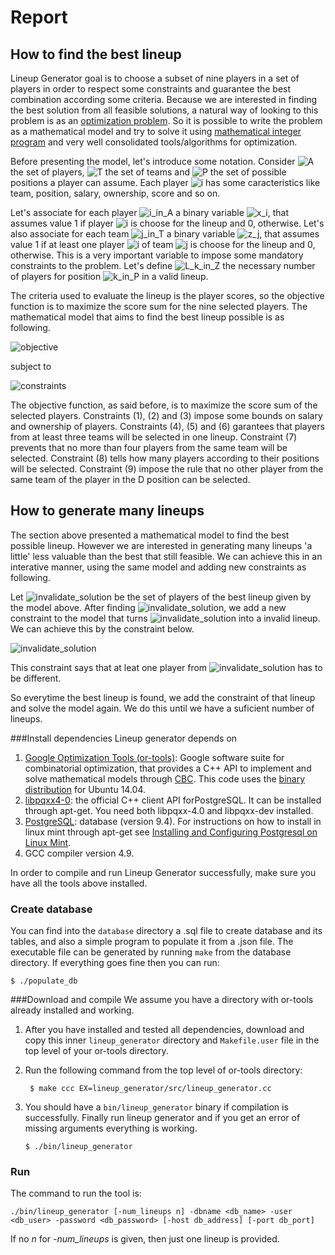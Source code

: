 # Report
## How to find the best lineup

Lineup Generator goal is to choose a subset of nine players in a set of players in order to respect some constraints and guarantee the best combination according some criteria. Because we are interested in finding the best solution from all feasible solutions, a natural way of looking to this problem is as an [optimization problem][optimization]. So it is possible to write the problem as a mathematical model and try to solve it using [mathematical integer program][ip] and very well consolidated tools/algorithms for optimization.

Before presenting the model, let's introduce some notation.
Consider <img src="http://mathurl.com/25htm3r.png" alt="A"> the set of players, <img src="http://mathurl.com/3aj257d.png" alt="T"> the set of teams and <img src="http://mathurl.com/22kf4dt.png" alt="P"> the set of possible positions a player can assume. Each player <img src="http://mathurl.com/5ldlsl.png" alt="i"> has some caracteristics like team, position, salary, ownership, score and so on.

Let's associate for each player <img src="http://mathurl.com/gsbq25f.png" alt="i_in_A"> a binary variable <img src="http://mathurl.com/2az2c7m.png" alt="x_i">, that assumes value 1 if player <img src="http://mathurl.com/5ldlsl.png" alt="i"> is choose for the lineup and 0, otherwise.
Let's also associate for each team <img src="http://mathurl.com/hr89jym.png" alt="j_in_T"> a binary variable <img src="http://mathurl.com/oujkp62.png" alt="z_j">, that assumes value 1 if at least one player <img src="http://mathurl.com/5ldlsl.png" alt="i"> of team <img src="http://mathurl.com/6u2lg2j.png" alt="j"> is choose for the lineup and 0, otherwise. This is a very important variable to impose some mandatory constraints to the problem.
Let's define <img src="http://mathurl.com/zv4xfq9.png" alt="L_k_in_Z"> the necessary number of players for position <img src="http://mathurl.com/zdzqyah.png" alt="k_in_P"> in a valid lineup.

The criteria used to evaluate the lineup is the player scores, so the objective function is to maximize the score sum for the nine selected players. The mathematical model that aims to find the best lineup possible is as following.

<img src="http://mathurl.com/gq4rsjf.png" alt="objective">

subject to

<img src="http://mathurl.com/jlp6zpl.png" alt="constraints">

The objective function, as said before, is to maximize the score sum of the selected players. Constraints (1), (2) and (3) impose some bounds on salary and ownership of players. Constraints (4), (5) and (6) garantees that players from at least three teams will be selected in one lineup. Constraint (7) prevents that no more than four players from the same team will be selected. Constraint (8) tells how many players according to their positions will be selected. Constraint (9) impose the rule that no other player from the same team of the player in the D position can be selected.


## How to generate many lineups

The section above presented a mathematical model to find the best possible lineup. However we are interested in generating many lineups 'a little' less valuable than the best that still feasible. We can achieve this in an interative manner, using the same model and adding new constraints as following.

Let <img src="http://mathurl.com/32b5w4t.png" alt="invalidate_solution"> be the set of players of the best lineup given by the model above.
After finding <img src="http://mathurl.com/32b5w4t.png" alt="invalidate_solution">, we add a new constraint to the model that turns <img src="http://mathurl.com/32b5w4t.png" alt="invalidate_solution"> into a invalid lineup. We can achieve this by the constraint below.

<img src="http://mathurl.com/z29ycr2.png" alt="invalidate_solution">

This constraint says that at leat one player from <img src="http://mathurl.com/32b5w4t.png" alt="invalidate_solution"> has to be different.

So everytime the best lineup is found, we add the constraint of that lineup and solve the model again. We do this until we have a suficient number of  lineups.













[ip]: https://en.wikipedia.org/wiki/Integer_programming "Integer Programming"
[optimization]: https://en.wikipedia.org/wiki/Optimization_problem "Optimization Problem"












###Install dependencies
Lineup generator depends on

1. [Google Optimization Tools (or-tools)][ortools]: Google software suite for combinatorial optimization, that provides a C++ API to implement and solve mathematical models through [CBC][cbc]. This code uses the [binary distribution][ubuntu] for Ubuntu 14.04.
2. [libpqxx4-0][pqxx]: the official C++ client API for ​PostgreSQL. It can be installed through apt-get. You need both libpqxx-4.0 and libpqxx-dev installed.
3. [PostgreSQL][postgresql]: database (version 9.4). For instructions on how to install in linux mint through apt-get see [Installing and Configuring Postgresql on Linux Mint][mint].
4. GCC compiler version 4.9.

In order to compile and run Lineup Generator successfully, make sure you have all the tools above installed.

### Create database

You can find into the `database` directory a .sql file to create database and its tables, and also a simple program to populate it from a .json file. The executable file can be generated by running `make` from the database directory. If everything goes fine then you can run:
```
$ ./populate_db
```
###Download and compile
We assume you have a directory with or-tools already installed and working.

1. After you have installed and tested all dependencies, download and copy this inner `lineup_generator` directory and `Makefile.user` file in the top level of your or-tools directory.
2. Run the following command from the top level of or-tools directory:

	``` $ make ccc EX=lineup_generator/src/lineup_generator.cc```

3. You should have a `bin/lineup_generator` binary if compilation is successfully. Finally run lineup generator and if you get an error of missing arguments everything is working.

	```$ ./bin/lineup_generator```

### Run
The command to run the tool is:
```
./bin/lineup_generator [-num_lineups n] -dbname <db_name> -user <db_user> -password <db_password> [-host db_address] [-port db_port]
```
If no *n* for *-num_lineups* is given, then just one lineup is provided.

[mint]:https://www.codeproject.com/articles/898303/installing-and-configuring-postgresql-on-linux-min. "installing-and-configuring-postgresql"
[postgresql]: https://www.postgresql.org/ "PostgreSQL"
[ubuntu]: https://github.com/google/or-tools/releases/download/v5.0/or-tools_Ubuntu-14.04-64bit_v5.0.3919.tar.gz "Ubuntu 14.04"
[cbc]: https://projects.coin-or.org/Cbc "CBC"
[pqxx]: http://pqxx.org/development/libpqxx/ "libpqxx"
[ortools]: https://developers.google.com/optimization/        "Google Optimization Tools"
